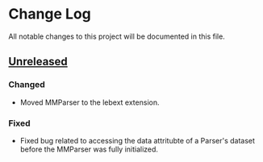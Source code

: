 # Change Log
All notable changes to this project will be documented in this file.

## [Unreleased]
### Changed
- Moved MMParser to the lebext extension.
### Fixed
- Fixed bug related to accessing the data attritubte of a Parser's
  dataset before the MMParser was fully initialized.

[Unreleased]: https://github.com/kmdouglass/lebext/

